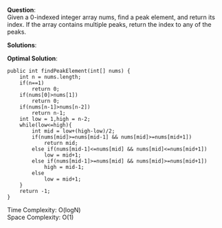 **Question**:  
Given a 0-indexed integer array nums, find a peak element, and return its index. If the array contains multiple peaks, return the index to any of the peaks.    

**Solutions**:   


**Optimal Solution**:  

    public int findPeakElement(int[] nums) {
        int n = nums.length;
        if(n==1)
            return 0;
        if(nums[0]>nums[1])
            return 0;
        if(nums[n-1]>nums[n-2])
            return n-1;
        int low = 1,high = n-2;
        while(low<=high){
            int mid = low+(high-low)/2;
            if(nums[mid]>=nums[mid-1] && nums[mid]>=nums[mid+1])
                return mid;
            else if(nums[mid-1]<=nums[mid] && nums[mid]<=nums[mid+1])
                low = mid+1;
            else if(nums[mid-1]>=nums[mid] && nums[mid]>=nums[mid+1])
                high = mid-1;
            else
                low = mid+1;
        }
        return -1;
    }

Time Complexity: O(logN)  
Space Complexity: O(1) 